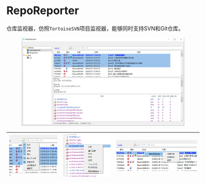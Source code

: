 # RepoReporter

仓库监视器，仿照`TortoiseSVN`项目监视器，能够同时支持SVN和Git仓库。




<figure class="half"  align="center">
<img src = "doc/doc1.png" width=800>
</figure>

|![](doc/doc2.png) |![](doc/doc3.png)|![](doc/doc4.png)|
| ----- | ----- |----- |




